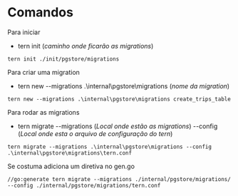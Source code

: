 # Comandos

Para iniciar

- tern init (*caminho onde ficarão as migrations*)

```
tern init ./init/pgstore/migrations
```

Para criar uma migration

- tern new --migrations .\internal\pgstore\migrations (*nome da migration*)

```
tern new --migrations .\internal\pgstore\migrations create_trips_table
```

Para rodar as migrations

- tern migrate --migrations (*Local onde estão as migrations*) --config (*Local onde esta o arquivo de configuração do tern*)

```
tern migrate --migrations .\internal\pgstore\migrations --config .\internal\pgstore\migrations\tern.conf
```

Se costuma adiciona um diretiva no gen.go

```
//go:generate tern migrate --migrations ./internal/pgstore/migrations/ --config ./internal/pgstore/migrations/tern.conf
```
